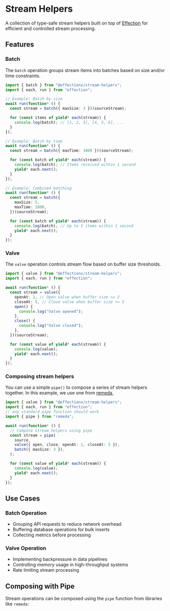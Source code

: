 # Stream Helpers

A collection of type-safe stream helpers built on top of
[Effection](https://github.com/thefrontside/effection) for efficient and
controlled stream processing.

## Features

### Batch

The `batch` operation groups stream items into batches based on size and/or time
constraints.

```typescript
import { batch } from "@effectionx/stream-helpers";
import { each, run } from "effection";

// Example: Batch by size
await run(function* () {
  const stream = batch({ maxSize: 3 })(sourceStream);

  for (const items of yield* each(stream)) {
    console.log(batch); // [1, 2, 3], [4, 5, 6], ...
  }
});

// Example: Batch by time
await run(function* () {
  const stream = batch({ maxTime: 1000 })(sourceStream);

  for (const batch of yield* each(stream)) {
    console.log(batch); // Items received within 1 second
    yield* each.next();
  }
});

// Example: Combined batching
await run(function* () {
  const stream = batch({
    maxSize: 5,
    maxTime: 1000,
  })(sourceStream);

  for (const batch of yield* each(stream)) {
    console.log(batch); // Up to 5 items within 1 second
    yield* each.next();
  }
});
```

### Valve

The `valve` operation controls stream flow based on buffer size thresholds.

```typescript
import { valve } from "@effectionx/stream-helpers";
import { each, run } from "effection";

await run(function* () {
  const stream = valve({
    openAt: 2, // Open valve when buffer size <= 2
    closeAt: 5, // Close valve when buffer size >= 5
    open() {
      console.log("Valve opened");
    },
    close() {
      console.log("Valve closed");
    },
  })(sourceStream);

  for (const value of yield* each(stream)) {
    console.log(value);
    yield* each.next();
  }
});
```

### Composing stream helpers 

You can use a simple `pipe()` to compose a series of stream helpers together. In this example, we use one from [remeda](https://remedajs.com/docs/#pipe), 

```typescript
import { valve } from "@effectionx/stream-helpers";
import { each, run } from "effection";
// any standard pipe function should work
import { pipe } from "remeda";

await run(function* () {
  // Compose stream helpers using pipe
  const stream = pipe(
    source,
    valve({ open, close, openAt: 2, closeAt: 5 }),
    batch({ maxSize: 3 }),
  );

  for (const value of yield* each(stream)) {
    console.log(value);
    yield* each.next();
  }
});
```

## Use Cases

### Batch Operation

- Grouping API requests to reduce network overhead
- Buffering database operations for bulk inserts
- Collecting metrics before processing

### Valve Operation

- Implementing backpressure in data pipelines
- Controlling memory usage in high-throughput systems
- Rate limiting stream processing

## Composing with Pipe

Stream operations can be composed using the `pipe` function from libraries like
`remeda`:
